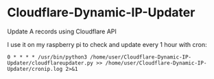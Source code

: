 # Cloudflare-Dynamic-IP-Updater
Update A records using Cloudflare API

I use it on my raspberry pi to check and update every 1 hour with cron:
```
0 * * * * /usr/bin/python3 /home/user/Cloudflare-Dynamic-IP-Updater/cloudflareupdater.py >> /home/user/Cloudflare-Dynamic-IP-Updater/cronip.log 2>&1
```
